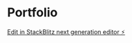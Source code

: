 # Portfolio

[Edit in StackBlitz next generation editor ⚡️](https://stackblitz.com/~/github.com/fotorpics/Portfolio)